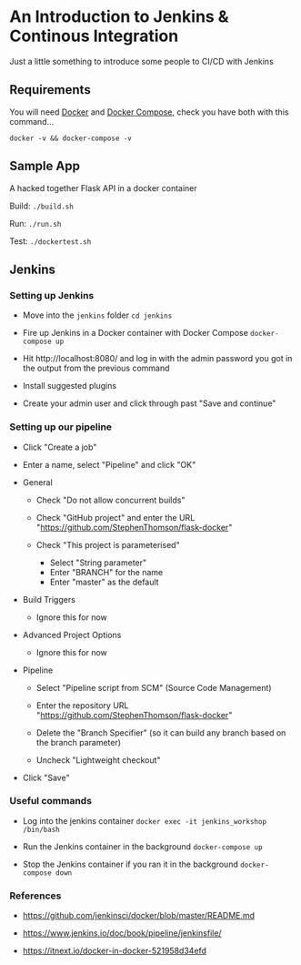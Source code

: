 # An Introduction to Jenkins & Continous Integration

Just a little something to introduce some people to CI/CD with Jenkins

## Requirements

You will need [Docker](https://docs.docker.com/get-docker/) and [Docker Compose](https://docs.docker.com/compose/install/), check you have both with this command...

    docker -v && docker-compose -v 

## Sample App

A hacked together Flask API in a docker container

Build: `./build.sh`

Run: `./run.sh`

Test: `./dockertest.sh`

## Jenkins

### Setting up Jenkins

* Move into the `jenkins` folder `cd jenkins`

* Fire up Jenkins in a Docker container with Docker Compose `docker-compose up`

* Hit http://localhost:8080/ and log in with the admin password you got in the output from the previous command

* Install suggested plugins

* Create your admin user and click through past "Save and continue"

### Setting up our pipeline

* Click "Create a job"

* Enter a name, select "Pipeline" and click "OK"

* General

  * Check "Do not allow concurrent builds"

  * Check "GitHub project" and enter the URL "https://github.com/StephenThomson/flask-docker"
  
  * Check "This project is parameterised"
  
    * Select "String parameter"
    * Enter "BRANCH" for the name
    * Enter "master" as the default

* Build Triggers

  * Ignore this for now
  
* Advanced Project Options

  * Ignore this for now

* Pipeline

  * Select "Pipeline script from SCM" (Source Code Management)
  
  * Enter the repository URL "https://github.com/StephenThomson/flask-docker"
  
  * Delete the "Branch Specifier" (so it can build any branch based on the branch parameter)
  
  * Uncheck "Lightweight checkout"

* Click "Save"

### Useful commands

* Log into the jenkins container `docker exec -it jenkins_workshop /bin/bash`

* Run the Jenkins container in the background `docker-compose up`

* Stop the Jenkins container if you ran it in the background `docker-compose down`

### References

* https://github.com/jenkinsci/docker/blob/master/README.md

* https://www.jenkins.io/doc/book/pipeline/jenkinsfile/

* https://itnext.io/docker-in-docker-521958d34efd


